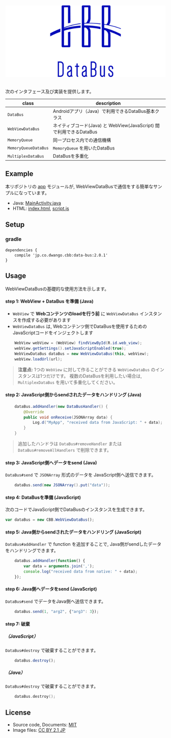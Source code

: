 # <p align="center"><img src="title.png"/></p>
次のインタフェース及び実装を提供します。

|class|description|
|---|---|
|`DataBus`|Androidアプリ（Java）で利用できるDataBus基本クラス|
|`WebViewDataBus`|ネイティブコード(Java) と WebView(JavaScript) 間で利用できるDataBus|
|`MemoryQueue`|同一プロセス内での通信機構|
|`MemoryQueueDataBus`|`MemoryQueue` を用いたDataBus|
|`MultiplexDataBus`|DataBusを多重化|

## Example 
本リポジトリの [app](app) モジュールが, WebViewDataBusで通信をする簡単なサンプルになっています。
- Java: [MainActivity.java](app/src/main/java/jp/co/dwango/cbb/db/test/MainActivity.java)
- HTML: [index.html](app/src/main/assets/html/index.html), [script.js](app/src/main/assets/html/script.js)

## Setup 
### gradle
```
dependencies {
	compile 'jp.co.dwango.cbb:data-bus:2.0.1'
}
```

## Usage
WebViewDataBusの基礎的な使用方法を示します。

#### step 1: WebView + DataBus を準備 (Java)
- `WebView` で __Webコンテンツのloadを行う前__ に `WebViewDataBus` インスタンスを作成する必要があります
- `WebViewDataBus` は, Webコンテンツ側でDataBusを使用するためのJavaScriptコードをインジェクトします

```java
	WebView webView = (WebView) findViewById(R.id.web_view);
	webView.getSettings().setJavaScriptEnabled(true);
	WebViewDataBus dataBus = new WebViewDataBus(this, webView);
	webView.loadUrl(url);
```

> __注意点:__ 1つの `WebView` に対して作ることができる `WebViewDataBus` のインスタンスは1つだけです。
> 複数のDataBusを利用したい場合は, `MultiplexDataBus` を用いて多重化してください。

#### step 2: JavaScript側からsendされたデータをハンドリング (Java)
```java
	dataBus.addHandler(new DataBusHandler() {
		@Override
		public void onReceive(JSONArray data) {
			Log.d("MyApp", "received data from JavaScript: " + data);
		}
	}
```

> 追加したハンドラは `DataBus#removeHandler` または `DataBus#removeAllHandlers` で削除できます。

#### step 3: JavaScript側へデータをsend (Java)
`DataBus#send` で `JSONArray` 形式のデータを JavaScript側へ送信できます。
```java
	dataBus.send(new JSONArray().put("data"));
```

#### step 4: DataBusを準備 (JavaScript)
次のコードでJavaScript側でDataBusのインスタンスを生成できます。

```javascript
var dataBus = new CBB.WebViewDataBus();
```

#### step 5: Java側からsendされたデータをハンドリング (JavaScript)
`DataBus#addHandler` で function を追加することで, Java側がsendしたデータをハンドリングできます。
```javascript
    dataBus.addHandler(function() {
        var data = arguments.join(',');
        console.log("received data from native: " + data);
    });
```

#### step 6: Java側へデータをsend (JavaScript)
`DataBus#send` でデータをJava側へ送信できます。
```javascript
    dataBus.send(1, "arg2", {"arg3": 3});
```

#### step 7: 破棄
##### （JavaScript）
`DataBus#destroy` で破棄することができます。
```javascript
    dataBus.destroy();
```

##### （Java）
`DataBus#destroy` で破棄することができます。
```objective-c
    dataBus.destroy();
```

## License
- Source code, Documents: [MIT](LICENSE)
- Image files: [CC BY 2.1 JP](https://creativecommons.org/licenses/by/2.1/jp/)

